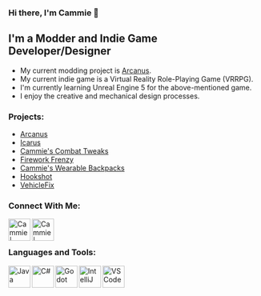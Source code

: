 ### Hi there, I'm Cammie 👋

## I'm a Modder and Indie Game Developer/Designer
- My current modding project is [Arcanus][arcanus].
- My current indie game is a Virtual Reality Role-Playing Game (VRRPG).
- I'm currently learning Unreal Engine 5 for the above-mentioned game.
- I enjoy the creative and mechanical design processes.

### Projects:
- [Arcanus][arcanus]
- [Icarus][icarus]
- [Cammie's Combat Tweaks][combattweaks]
- [Firework Frenzy][fireworkfrenzy]
- [Cammie's Wearable Backpacks][backpacks]
- [Hookshot][hookshot]
- [VehicleFix][vehiclefix]

### Connect With Me:

[<img align="left" alt="Cammie | Twitter" width="44px" src="https://www.danoneinstitute.org/wp-content/uploads/2020/06/logo-rond-twitter.png" />][twitter]
[<img align="left" alt="Cammie | Discord" width="44px" src="https://cdn4.iconfinder.com/data/icons/logos-and-brands/512/91_Discord_logo_logos-512.png" />][discord]

<br />
<br />

### Languages and Tools:
<img align="left" alt="Java" width="44px" src="https://img.icons8.com/color/452/java-coffee-cup-logo--v1.png" />
<img align="left" alt="C#" width="44px" src="https://static.cdnlogo.com/logos/c/27/c.svg" />
<img align="left" alt="Godot" width="44px" src="https://plugins.jetbrains.com/files/13107/132210/icon/pluginIcon.svg" />
<img align="left" alt="IntelliJ" width="44px" src="https://upload.wikimedia.org/wikipedia/commons/thumb/9/9c/IntelliJ_IDEA_Icon.svg/1200px-IntelliJ_IDEA_Icon.svg.png" />
<img align="left" alt="VSCode" width="44px" src="https://user-images.githubusercontent.com/674621/71187801-14e60a80-2280-11ea-94c9-e56576f76baf.png" />

<br />
<br />

[twitter]: https://twitter.com/Camellias__
[discord]: https://discord.gg/f5dFYWX
[arcanus]: https://github.com/CammiePone/Arcanus
[icarus]: https://github.com/CammiePone/Icarus
[combattweaks]: https://github.com/CammiePone/Cammies-Combat-Tweaks
[fireworkfrenzy]: https://github.com/CammiePone/FireworkFix
[backpacks]: https://github.com/CammiePone/Cammies-Wearable-Backpacks
[hookshot]: https://github.com/CammiePone/Hookshot
[vehiclefix]: https://github.com/CammiePone/VehicleFix
